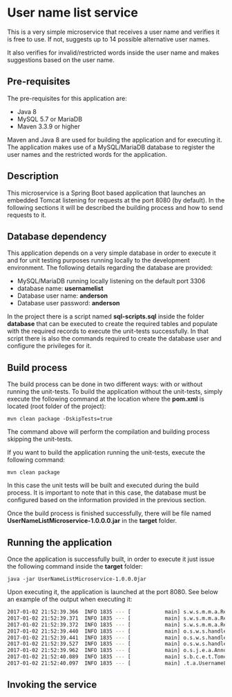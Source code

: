# User name list service
This is a very simple microservice that receives a user name and verifies it is free to use. If not, suggests up to 14 possible alternative user names.

It also verifies for invalid/restricted words inside the user name and makes suggestions based on the user name.

## Pre-requisites
The pre-requisites for this application are:
+ Java 8
+ MySQL 5.7 or MariaDB
+ Maven 3.3.9 or higher

Maven and Java 8 are used for building the application and for executing it. The application makes use of a MySQL/MariaDB database to register the user names and the restricted words for the application.

## Description
This microservice is a Spring Boot based application that launches an embedded Tomcat listening for requests at the port 8080 (by default). In the following sections it will be described the building process and how to send requests to it.

## Database dependency
This application depends on a very simple database in order to execute it and for unit testing purposes running locally to the development environment. The following details regarding the database are provided:
+ MySQL/MariaDB running locally listening on the default port 3306
+ database name: <strong>usernamelist</strong>
+ Database user name: <strong>anderson</strong>
+ Database user password: <strong>anderson</strong>

In the project there is a script named <strong>sql-scripts.sql</strong> inside the folder <strong>database</strong> that can be executed to create the required tables and populate with the required records to execute the unit-tests successfully. In that script there is also the commands required to create the database user and configure the privileges for it.

## Build process
The build process can be done in two different ways: with or without running the unit-tests. To build the application without the unit-tests, simply execute the following command at the location where the <strong>pom.xml</strong> is located (root folder of the project):
```
mvn clean package -DskipTests=true
```
The command above will perform the compilation and building process skipping the unit-tests.

If you want to build the application running the unit-tests, execute the following command:
```
mvn clean package
```
In this case the unit tests will be built and executed during the build process. It is important to note that in this case, the database must be configured based on the information provided in the previous section.

Once the build process is finished successfully, there will be file named <strong>UserNameListMicroservice-1.0.0.0.jar</strong> in the <strong>target</strong> folder.

## Running the application
Once the application is successfully built, in order to execute it just issue the following command inside the <strong>target</strong> folder:
```
java -jar UserNameListMicroservice-1.0.0.0jar
```
Upon executing it, the application is launched at the port 8080. See below an example of the output when executing it:
``` bash
2017-01-02 21:52:39.366  INFO 1835 --- [           main] s.w.s.m.m.a.RequestMappingHandlerMapping : Mapped "{[/userNameService/checkUserName/{userName}],methods=[GET]}" onto public java.lang.String org.techstuff.auth.controller.UserNameListController.checkUserName(java.lang.String)
2017-01-02 21:52:39.371  INFO 1835 --- [           main] s.w.s.m.m.a.RequestMappingHandlerMapping : Mapped "{[/error]}" onto public org.springframework.http.ResponseEntity<java.util.Map<java.lang.String, java.lang.Object>> org.springframework.boot.autoconfigure.web.BasicErrorController.error(javax.servlet.http.HttpServletRequest)
2017-01-02 21:52:39.372  INFO 1835 --- [           main] s.w.s.m.m.a.RequestMappingHandlerMapping : Mapped "{[/error],produces=[text/html]}" onto public org.springframework.web.servlet.ModelAndView org.springframework.boot.autoconfigure.web.BasicErrorController.errorHtml(javax.servlet.http.HttpServletRequest,javax.servlet.http.HttpServletResponse)
2017-01-02 21:52:39.440  INFO 1835 --- [           main] o.s.w.s.handler.SimpleUrlHandlerMapping  : Mapped URL path [/webjars/**] onto handler of type [class org.springframework.web.servlet.resource.ResourceHttpRequestHandler]
2017-01-02 21:52:39.441  INFO 1835 --- [           main] o.s.w.s.handler.SimpleUrlHandlerMapping  : Mapped URL path [/**] onto handler of type [class org.springframework.web.servlet.resource.ResourceHttpRequestHandler]
2017-01-02 21:52:39.527  INFO 1835 --- [           main] o.s.w.s.handler.SimpleUrlHandlerMapping  : Mapped URL path [/**/favicon.ico] onto handler of type [class org.springframework.web.servlet.resource.ResourceHttpRequestHandler]
2017-01-02 21:52:39.962  INFO 1835 --- [           main] o.s.j.e.a.AnnotationMBeanExporter        : Registering beans for JMX exposure on startup
2017-01-02 21:52:40.089  INFO 1835 --- [           main] s.b.c.e.t.TomcatEmbeddedServletContainer : Tomcat started on port(s): 8080 (http)
2017-01-02 21:52:40.097  INFO 1835 --- [           main] .t.a.UsernameListMicroserviceApplication : Started UsernameListMicroserviceApplication in 5.809 seconds (JVM running for 6.563)
```
## Invoking the service
